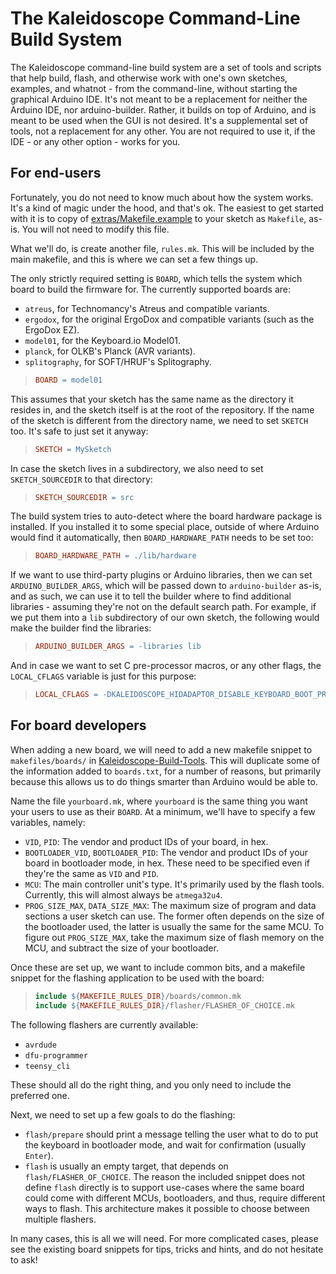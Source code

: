 The Kaleidoscope Command-Line Build System
==========================================

The Kaleidoscope command-line build system are a set of tools and scripts that
help build, flash, and otherwise work with one's own sketches, examples, and
whatnot - from the command-line, without starting the graphical Arduino IDE.
It's not meant to be a replacement for neither the Arduino IDE, nor
arduino-builder. Rather, it builds on top of Arduino, and is meant to be used
when the GUI is not desired. It's a supplemental set of tools, not a replacement
for any other. You are not required to use it, if the IDE - or any other
option - works for you.

## For end-users

Fortunately, you do not need to know much about how the system works. It's a
kind of magic under the hood, and that's ok. The easiest to get started with it
is to copy of [extras/Makefile.example](../extras/Makefile.example) to your
sketch as `Makefile`, as-is. You will not need to modify this file.

What we'll do, is create another file, `rules.mk`. This will be included by the
main makefile, and this is where we can set a few things up.

The only strictly required setting is `BOARD`, which tells the system which
board to build the firmware for. The currently supported boards are:

* `atreus`, for Technomancy's Atreus and compatible variants.
* `ergodox`, for the original ErgoDox and compatible variants (such as the
  ErgoDox EZ).
* `model01`, for the Keyboard.io Model01.
* `planck`, for OLKB's Planck (AVR variants).
* `splitography`, for SOFT/HRUF's Splitography.

> ```makefile
> BOARD = model01
> ```

This assumes that your sketch has the same name as the directory it resides in,
and the sketch itself is at the root of the repository. If the name of the
sketch is different from the directory name, we need to set `SKETCH` too. It's
safe to just set it anyway:

> ```makefile
> SKETCH = MySketch
> ```

In case the sketch lives in a subdirectory, we also need to set
`SKETCH_SOURCEDIR` to that directory:

> ```makefile
> SKETCH_SOURCEDIR = src
> ```

The build system tries to auto-detect where the board hardware package is
installed. If you installed it to some special place, outside of where Arduino
would find it automatically, then `BOARD_HARDWARE_PATH` needs to be set too:

> ```makefile
> BOARD_HARDWARE_PATH = ./lib/hardware
> ```

If we want to use third-party plugins or Arduino libraries, then we can set
`ARDUINO_BUILDER_ARGS`, which will be passed down to `arduino-builder` as-is,
and as such, we can use it to tell the builder where to find additional
libraries - assuming they're not on the default search path. For example, if we
put them into a `lib` subdirectory of our own sketch, the following would make
the builder find the libraries:

> ```makefile
> ARDUINO_BUILDER_ARGS = -libraries lib
> ```

And in case we want to set C pre-processor macros, or any other flags, the
`LOCAL_CFLAGS` variable is just for this purpose:

> ```makefile
> LOCAL_CFLAGS = -DKALEIDOSCOPE_HIDADAPTOR_DISABLE_KEYBOARD_BOOT_PROTOCOL=1
> ```

## For board developers

When adding a new board, we will need to add a new makefile snippet to
`makefiles/boards/` in [Kaleidoscope-Build-Tools][build-tools]. This will
duplicate some of the information added to `boards.txt`, for a number of
reasons, but primarily because this allows us to do things smarter than Arduino
would be able to.

 [build-tools]: https://github.com/keyboardio/Kaleidoscope-Build-Tools

Name the file `yourboard.mk`, where `yourboard` is the same thing you want your
users to use as their `BOARD`. At a minimum, we'll have to specify a few
variables, namely:

* `VID`, `PID`: The vendor and product IDs of your board, in hex.
* `BOOTLOADER_VID`, `BOOTLOADER_PID`: The vendor and product IDs of your board
  in bootloader mode, in hex. These need to be specified even if they're the
  same as `VID` and `PID`.
* `MCU`: The main controller unit's type. It's primarily used by the flash
  tools. Currently, this will almost always be `atmega32u4`.
* `PROG_SIZE_MAX`, `DATA_SIZE_MAX`: The maximum size of program and data
  sections a user sketch can use. The former often depends on the size of the
  bootloader used, the latter is usually the same for the same MCU. To figure
  out `PROG_SIZE_MAX`, take the maximum size of flash memory on the MCU, and
  subtract the size of your bootloader.

Once these are set up, we want to include common bits, and a makefile snippet
for the flashing application to be used with the board:

> ```makefile
> include ${MAKEFILE_RULES_DIR}/boards/common.mk
> include ${MAKEFILE_RULES_DIR}/flasher/FLASHER_OF_CHOICE.mk
> ```

The following flashers are currently available:

* `avrdude`
* `dfu-programmer`
* `teensy_cli`

These should all do the right thing, and you only need to include the preferred
one.

Next, we need to set up a few goals to do the flashing:

* `flash/prepare` should print a message telling the user what to do to put the
  keyboard in bootloader mode, and wait for confirmation (usually `Enter`).
* `flash` is usually an empty target, that depends on `flash/FLASHER_OF_CHOICE`.
  The reason the included snippet does not define `flash` directly is to support
  use-cases where the same board could come with different MCUs, bootloaders,
  and thus, require different ways to flash. This architecture makes it possible
  to choose between multiple flashers.

In many cases, this is all we will need. For more complicated cases, please see
the existing board snippets for tips, tricks and hints, and do not hesitate to
ask!
